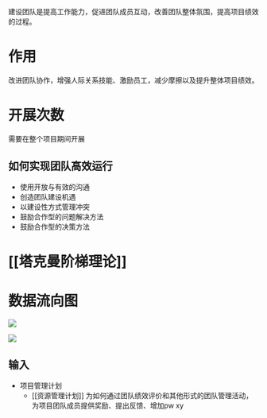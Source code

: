 建设团队是提高工作能力，促进团队成员互动，改善团队整体氛围，提高项目绩效的过程。

# 作用
改进团队协作，增强人际关系技能、激励员工，减少摩擦以及提升整体项目绩效。

# 开展次数
需要在整个项目期间开展

## 如何实现团队高效运行
+ 使用开放与有效的沟通
+ 创造团队建设机遇
+ 以建设性方式管理冲突
+ 鼓励合作型的问题解决方法
+ 鼓励合作型的决策方法

# [[塔克曼阶梯理论]]




# 数据流向图
![](https://raw.githubusercontent.com/a812305914/PMP/main/img/202210140012189.png)


![](https://raw.githubusercontent.com/a812305914/PMP/main/img/202210140012658.png)

## 输入
+ 项目管理计划
	+ [[资源管理计划]] 为如何通过团队绩效评价和其他形式的团队管理活动，为项目团队成员提供奖励、提出反馈、增加pw xy